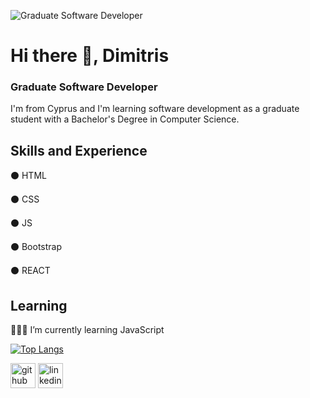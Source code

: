 ![Graduate Software Developer](https://media.licdn.com/dms/image/D4D16AQFX9mJbaTo81A/profile-displaybackgroundimage-shrink_350_1400/0/1722167319063?e=1728518400&v=beta&t=Ofjj_LUR1Kv7wwwJb8TovAMb5fKWP6cdDboSdXWfzzw)

# Hi there 👋, Dimitris
### Graduate Software Developer

I'm from Cyprus and I'm learning software development as a graduate student with a Bachelor's Degree in Computer Science.

## Skills and Experience

⚫️ HTML

⚫️ CSS

⚫️ JS

⚫️ Bootstrap

⚫️ REACT

## Learning
👨🏻‍💻 I’m currently learning JavaScript 

[![Top Langs](https://github-readme-stats.vercel.app/api/top-langs/?username=MitsiosSoftDev)](https://github.com/anuraghazra/github-readme-stats)

[<img src='https://cdn.jsdelivr.net/npm/simple-icons@3.0.1/icons/github.svg' alt='github' height='40'>](https://github.com/MitsiosSoftDev)  [<img src='https://cdn.jsdelivr.net/npm/simple-icons@3.0.1/icons/linkedin.svg' alt='linkedin' height='40'>](https://www.linkedin.com/in/dimitris-erotokritou/)
